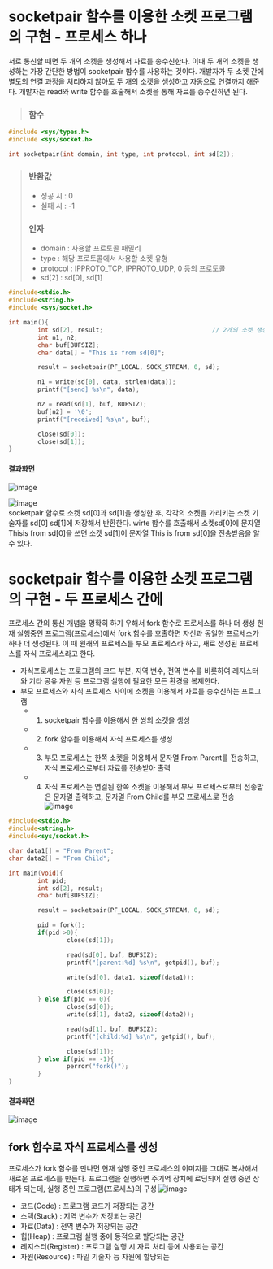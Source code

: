 # socketpair 함수를 이용한 소켓 프로그램의 구현 - 프로세스 하나

서로 통신할 때면 두 개의 소켓을 생성해서 자료를 송수신한다. 이때 두 개의 소켓을 생성하는 가장 간단한 방법이 socketpair 함수를 사용하는 것이다.
개발자가 두 소켓 간에 별도의 연결 과정을 처리하지 않아도 두 개의 소켓을 생성하고 자동으로 연결까지 해준다.
개발자는 read와 write 함수를 호출해서 소켓을 통해 자료를 송수신하면 된다.

>### 함수
```c
#include <sys/types.h>
#include <sys/socket.h>

int socketpair(int domain, int type, int protocol, int sd[2]);
```
>### 반환값
>- 성공 시 : 0
>- 실패 시 : -1
>
>### 인자
>- domain : 사용할 프로토콜 패밀리
>- type : 해당 프로토콜에서 사용할 소켓 유형
>- protocol : IPPROTO_TCP, IPPROTO_UDP, 0 등의 프로토콜
>- sd[2] : sd[0], sd[1]

```C
#include<stdio.h>
#include<string.h>
#include <sys/socket.h>

int main(){
        int sd[2], result;                              // 2개의 소켓 생성 sd[0] sd[1]
        int n1, n2;
        char buf[BUFSIZ];
        char data[] = "This is from sd[0]";

        result = socketpair(PF_LOCAL, SOCK_STREAM, 0, sd);

        n1 = write(sd[0], data, strlen(data));
        printf("[send] %s\n", data);

        n2 = read(sd[1], buf, BUFSIZ);
        buf[n2] = '\0';
        printf("[received] %s\n", buf);

        close(sd[0]);
        close(sd[1]);
}

```
#### 결과화면
![image](https://user-images.githubusercontent.com/65120581/128655240-2ce3c11a-2a1e-4b28-9b5b-65331ce5689c.png) <br>

![image](https://user-images.githubusercontent.com/65120581/128653650-db84e052-8e7e-426e-a6b3-9b7360a37e3c.png) <br>
socketpair 함수로 소켓 sd[0]과 sd[1]을 생성한 후, 각각의 소켓을 가리키는 소켓 기술자를 sd[0] sd[1]에 저장해서 반환한다.
wirte 함수를 호출해서 소켓sd[0]에 문자열 Thisis from sd[0]을 쓰면 소켓 sd[1]이 문자열 This is from sd[0]을 전송받음을 알 수 있다.



# socketpair 함수를 이용한 소켓 프로그램의 구현 - 두 프로세스 간에
프로세스 간의 통신 개념을 명확히 하기 우해서 fork 함수로 프로세스를 하나 더 생성
현재 실행중인 프로그램(프로세스)에서 fork 함수를 호출하면 자신과 동일한 프로세스가 하나 더 생성된다.
이 때 원래의 프로세스를 부모 프로세스라 하고, 새로 생성된 프로세스를 자식 프로세스라고 한다.
- 자식프로세스는 프로그램의 코드 부분, 지역 변수, 전역 변수를 비롯하여 레지스터와 기타 공유 자원 등 프로그램 실행에 필요한 모든 환경을 복제한다.
- 부모 프로세스와 자식 프로세스 사이에 소켓을 이용해서 자료를 송수신하는 프로그램
  - 1. socketpair 함수를 이용해서 한 쌍의 소켓을 생성
  - 2. fork 함수를 이용해서 자식 프로세스를 생성
  - 3. 부모 프로세스는 한쪽 소켓을 이용해서 문자열 From Parent를 전송하고, 자식 프로세스로부터 자료를 전송받아 출력
  - 4. 자식 프로세스는 연결된 한쪽 소켓을 이용해서 부모 프로세스로부터 전송받은 문자열 출력하고, 문자열 From Child를 부모 프로세스로 전송 <br>
![image](https://user-images.githubusercontent.com/65120581/128654114-98c06ac0-8639-4f38-84c2-1cb27b94e130.png) <br>

```c
#include<stdio.h>
#include<string.h>
#include<sys/socket.h>

char data1[] = "From Parent";
char data2[] = "From Child";

int main(void){
        int pid;
        int sd[2], result;
        char buf[BUFSIZ];

        result = socketpair(PF_LOCAL, SOCK_STREAM, 0, sd);

        pid = fork();
        if(pid >0){
                close(sd[1]);

                read(sd[0], buf, BUFSIZ);
                printf("[parent:%d] %s\n", getpid(), buf);

                write(sd[0], data1, sizeof(data1));

                close(sd[0]);
        } else if(pid == 0){
                close(sd[0]);
                write(sd[1], data2, sizeof(data2));

                read(sd[1], buf, BUFSIZ);
                printf("[child:%d] %s\n", getpid(), buf);

                close(sd[1]);
        } else if(pid == -1){
                perror("fork()");
        }
}

```
#### 결과화면
![image](https://user-images.githubusercontent.com/65120581/128655267-ae009ef8-88fc-4ae1-97e6-f2ece85a48a2.png)
<br>
## fork 함수로 자식 프로세스를 생성
프로세스가 fork 함수를 만나면 현재 실행 중인 프로세스의 이미지를 그대로 복사해서 새로운 프로세스를 만든다.
프로그램을 실행하면 주기억 장치에 로딩되어 실행 중인 상태가 되는데, 실행 중인 프로그램(프로세스)의 구성
![image](https://user-images.githubusercontent.com/65120581/128655330-60410a03-48c5-4cff-9ffb-f29f68cd3e02.png)
- 코드(Code) : 프로그램 코드가 저장되는 공간
- 스택(Stack) : 지역 변수가 저장되는 공간
- 자료(Data) : 전역 변수가 저장되는 공간
- 힙(Heap) : 프로그램 실행 중에 동적으로 할당되는 공간
- 레지스터(Register) : 프로그램 실행 시 자료 처리 등에 사용되는 공간
- 자원(Resource) : 파일 기술자 등 자원에 할당되는 
